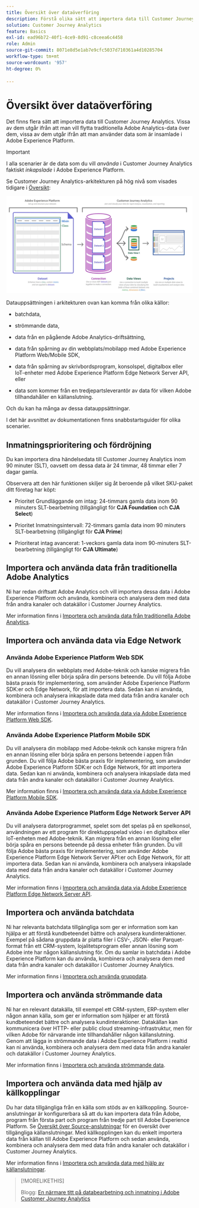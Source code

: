 ```yaml
---
title: Översikt över dataöverföring
description: Förstå olika sätt att importera data till Customer Journey Analytics
solution: Customer Journey Analytics
feature: Basics
exl-id: ead96b72-40f1-4ce9-8d91-c8ceea6c4458
role: Admin
source-git-commit: 8071e8d5e1ab7e9cfc5037d710361a4d10285704
workflow-type: tm+mt
source-wordcount: '957'
ht-degree: 0%

---
```


# Översikt över dataöverföring

Det finns flera sätt att importera data till Customer Journey Analytics. Vissa av dem utgår ifrån att man vill flytta traditionella Adobe Analytics-data över dem, vissa av dem utgår ifrån att man använder data som är insamlade i Adobe Experience Platform.

>[!IMPORTANT]
>
>I alla scenarier är de data som du vill _använda_ i Customer Journey Analytics faktiskt _inkapslade_ i Adobe Experience Platform.

Se Customer Journey Analytics-arkitekturen på hög nivå som visades tidigare i [Översikt](https://experienceleague.adobe.com/docs/analytics-platform/using/cja-overview/cja-overview.html):

![Customer Journey Analytics-arkitektur som beskrivs i det här avsnittet](./assets/cja-architecture.png)

Datauppsättningen i arkitekturen ovan kan komma från olika källor:

- batchdata,

- strömmande data,

- data från en pågående Adobe Analytics-driftsättning,

- data från spårning av din webbplats/mobilapp med Adobe Experience Platform Web/Mobile SDK,

- data från spårning av skrivbordsprogram, konsolspel, digitalbox eller IoT-enheter med Adobe Experience Platform Edge Network Server API, eller

- data som kommer från en tredjepartsleverantör av data för vilken Adobe tillhandahåller en källanslutning.

Och du kan ha många av dessa datauppsättningar.

I det här avsnittet av dokumentationen finns snabbstartsguider för olika scenarier.

## Inmatningsprioritering och fördröjning

Du kan importera dina händelsedata till Customer Journey Analytics inom 90 minuter (SLT), oavsett om dessa data är 24 timmar, 48 timmar eller 7 dagar gamla.

Observera att den här funktionen skiljer sig åt beroende på vilket SKU-paket ditt företag har köpt:

- Prioritet Grundläggande om intag: 24-timmars gamla data inom 90 minuters SLT-bearbetning (tillgängligt för **CJA Foundation** och **CJA Select**)

- Prioritet Inmatningsintervall: 72-timmars gamla data inom 90 minuters SLT-bearbetning (tillgängligt för **CJA Prime**)

- Prioriterat intag avancerat: 1-veckors gamla data inom 90-minuters SLT-bearbetning (tillgängligt för **CJA Ultimate**)

## Importera och använda data från traditionella Adobe Analytics

Ni har redan driftsatt Adobe Analytics och vill importera dessa data i Adobe Experience Platform och använda, kombinera och analysera dem med data från andra kanaler och datakällor i Customer Journey Analytics.

Mer information finns i [Importera och använda data från traditionella Adobe Analytics](./analytics.md).


## Importera och använda data via Edge Network

### Använda Adobe Experience Platform Web SDK

Du vill analysera din webbplats med Adobe-teknik och kanske migrera från en annan lösning eller börja spåra din persons beteende. Du vill följa Adobe bästa praxis för implementering, som använder Adobe Experience Platform SDK:er och Edge Network, för att importera data. Sedan kan ni använda, kombinera och analysera inkapslade data med data från andra kanaler och datakällor i Customer Journey Analytics.

Mer information finns i [Importera och använda data via Adobe Experience Platform Web SDK](./aepwebsdk.md).

### Använda Adobe Experience Platform Mobile SDK

Du vill analysera din mobilapp med Adobe-teknik och kanske migrera från en annan lösning eller börja spåra en persons beteende i appen från grunden. Du vill följa Adobe bästa praxis för implementering, som använder Adobe Experience Platform SDK:er och Edge Network, för att importera data. Sedan kan ni använda, kombinera och analysera inkapslade data med data från andra kanaler och datakällor i Customer Journey Analytics.

Mer information finns i [Importera och använda data via Adobe Experience Platform Mobile SDK](./aepmobilesdk.md).

### Använda Adobe Experience Platform Edge Network Server API

Du vill analysera datorprogrammet, spelet som det spelas på en spelkonsol, användningen av ett program för direktuppspelad video i en digitalbox eller IoT-enheten med Adobe-teknik. Kan migrera från en annan lösning eller börja spåra en persons beteende på dessa enheter från grunden. Du vill följa Adobe bästa praxis för implementering, som använder Adobe Experience Platform Edge Network Server API:er och Edge Network, för att importera data. Sedan kan ni använda, kombinera och analysera inkapslade data med data från andra kanaler och datakällor i Customer Journey Analytics.

Mer information finns i [Importera och använda data via Adobe Experience Platform Edge Network Server API](./serverapi.md).

## Importera och använda batchdata

Ni har relevanta batchdata tillgängliga som ger er information som kan hjälpa er att förstå kundbeteendet bättre och analysera kundinteraktioner. Exempel på sådana gruppdata är platta filer i CSV-, JSON- eller Parquet-format från ett CRM-system, lojalitetsprogram eller annan lösning som Adobe inte har någon källanslutning för. Om du samlar in batchdata i Adobe Experience Platform kan du använda, kombinera och analysera dem med data från andra kanaler och datakällor i Customer Journey Analytics.

Mer information finns i [Importera och använda gruppdata](./batch.md).

## Importera och använda strömmande data

Ni har en relevant datakälla, till exempel ett CRM-system, ERP-system eller någon annan källa, som ger er information som hjälper er att förstå kundbeteendet bättre och analysera kundinteraktioner. Datakällan kan kommunicera över HTTP- eller public cloud streaming-infrastruktur, men för vilken Adobe för närvarande inte tillhandahåller någon källanslutning. Genom att lägga in strömmande data i Adobe Experience Platform i realtid kan ni använda, kombinera och analysera dem med data från andra kanaler och datakällor i Customer Journey Analytics.

Mer information finns i [Importera och använda strömmande data](./streaming.md).

## Importera och använda data med hjälp av källkopplingar

Du har data tillgängliga från en källa som stöds av en källkoppling. Source-anslutningar är konfigurerbara så att du kan importera data från Adobe, program från första part och program från tredje part till Adobe Experience Platform. Se [Översikt över Source-anslutningar](https://experienceleague.adobe.com/docs/experience-platform/sources/home.html) för en översikt över tillgängliga källanslutningar. Med källkopplingen kan du enkelt importera data från källan till Adobe Experience Platform och sedan använda, kombinera och analysera dem med data från andra kanaler och datakällor i Customer Journey Analytics.

Mer information finns i [Importera och använda data med hjälp av källanslutningar](./sources.md).

>[!MORELIKETHIS]
>
>Blogg: [En närmare titt på databearbetning och inmatning i Adobe Customer Journey Analytics](https://experienceleaguecommunities.adobe.com/t5/adobe-analytics-blogs/a-closer-look-at-data-processing-amp-ingestion-in-adobe-customer/ba-p/665091)

